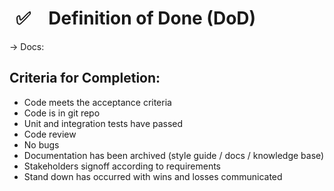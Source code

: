 # <span data-v-549c013f class="icon " style="display:inline; padding: 10px;  margin-right: 12px;">✅</span> Definition of Done (DoD)

→ Docs: 
## Criteria for Completion:

- Code meets the acceptance criteria  
- Code is in git repo  
- Unit and integration tests have passed  
- Code review  
- No bugs  
- Documentation has been archived (style guide / docs / knowledge base)  
- Stakeholders signoff according to requirements  
- Stand down has occurred with wins and losses communicated  